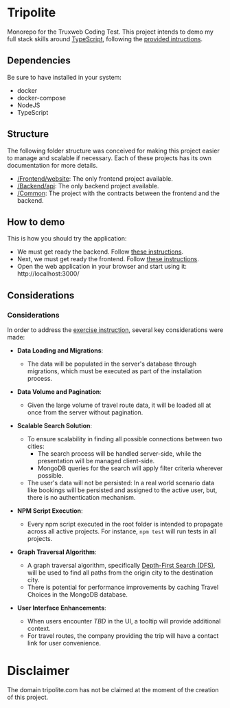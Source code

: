 Tripolite
=====================
Monorepo for the Truxweb Coding Test. This project intends to demo my full stack skills around 
[TypeScript](https://www.typescriptlang.org/), following the [provided intructions](instructions.md).

## Dependencies
Be sure to have installed in your system:

- docker
- docker-compose
- NodeJS
- TypeScript


## Structure
The following folder structure was conceived for making this project easier to manage and scalable if necessary. Each of
these projects has its own documentation for more details.

- [/Frontend/website](/frontend/website/README.md):  The only frontend project available.
- [/Backend/api](/backend/api/README.md): The only backend project available.
- [/Common](/common/README.md): The project with the contracts between the frontend and the backend.

## How to demo
This is how you should try the application:

- We must get ready the backend. Follow [these instructions](./backend/api/README.md).
- Next, we must get ready the frontend. Follow [these instructions](./frontend/website/README.md).
- Open the web application in your browser and start using it: http://localhost:3000/


## Considerations
### Considerations

In order to address the [exercise instruction](instructions.md), several key considerations were made:

- **Data Loading and Migrations**:
  - The data will be populated in the server's database through migrations, which must be executed as part of the installation process.

- **Data Volume and Pagination**:
  - Given the large volume of travel route data, it will be loaded all at once from the server without pagination.

- **Scalable Search Solution**:
  - To ensure scalability in finding all possible connections between two cities:
    - The search process will be handled server-side, while the presentation will be managed client-side.
    - MongoDB queries for the search will apply filter criteria wherever possible.
  - The user's data will not be persisted: In a real world scenario data like bookings will be persisted and assigned
    to the active user, but, there is no authentication mechanism.

- **NPM Script Execution**:
  - Every npm script executed in the root folder is intended to propagate across all active projects. For instance, `npm test` will run tests in all projects.

- **Graph Traversal Algorithm**:
  - A graph traversal algorithm, specifically [Depth-First Search (DFS)](https://www.youtube.com/watch?v=x6iO0ZH9h7Q), will be used to find all paths from the origin city to the destination city.
  - There is potential for performance improvements by caching Travel Choices in the MongoDB database.

- **User Interface Enhancements**:
  - When users encounter *TBD* in the UI, a tooltip will provide additional context.
  - For travel routes, the company providing the trip will have a contact link for user convenience.

# Disclaimer
The domain tripolite.com has not be claimed at the moment of the creation of this project.
